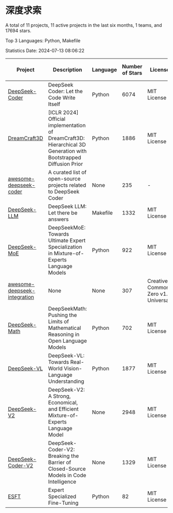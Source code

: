 # 深度求索

A total of 11 projects, 11 active projects in the last six months, 1 teams, and 17694 stars.

Top 3 Languages: Python, Makefile

Statistics Date: 2024-07-13 08:06:22

| Project | Description | Language | Number of Stars | License | Creation Date | Last Updated Date |
| --- | --- | --- | --- | --- | --- | --- |
| [DeepSeek-Coder](https://github.com/deepseek-ai/DeepSeek-Coder) | DeepSeek Coder: Let the Code Write Itself | Python | 6074 | MIT License | 2023-10-20 | 2024-07-13 |
| [DreamCraft3D](https://github.com/deepseek-ai/DreamCraft3D) | [ICLR 2024] Official implementation of DreamCraft3D: Hierarchical 3D Generation with Bootstrapped Diffusion Prior | Python | 1886 | MIT License | 2023-10-23 | 2024-07-13 |
| [awesome-deepseek-coder](https://github.com/deepseek-ai/awesome-deepseek-coder) | A curated list of open-source projects related to DeepSeek Coder | None | 235 | - | 2023-11-06 | 2024-07-11 |
| [DeepSeek-LLM](https://github.com/deepseek-ai/DeepSeek-LLM) | DeepSeek LLM: Let there be answers | Makefile | 1332 | MIT License | 2023-11-29 | 2024-07-13 |
| [DeepSeek-MoE](https://github.com/deepseek-ai/DeepSeek-MoE) | DeepSeekMoE: Towards Ultimate Expert Specialization in Mixture-of-Experts Language Models | Python | 922 | MIT License | 2024-01-02 | 2024-07-09 |
| [awesome-deepseek-integration](https://github.com/deepseek-ai/awesome-deepseek-integration) | None | None | 307 | Creative Commons Zero v1.0 Universal | 2024-01-11 | 2024-07-13 |
| [DeepSeek-Math](https://github.com/deepseek-ai/DeepSeek-Math) | DeepSeekMath: Pushing the Limits of Mathematical Reasoning in Open Language Models | Python | 702 | MIT License | 2024-02-05 | 2024-07-12 |
| [DeepSeek-VL](https://github.com/deepseek-ai/DeepSeek-VL) | DeepSeek-VL: Towards Real-World Vision-Language Understanding | Python | 1877 | MIT License | 2024-03-07 | 2024-07-13 |
| [DeepSeek-V2](https://github.com/deepseek-ai/DeepSeek-V2) | DeepSeek-V2: A Strong, Economical, and Efficient Mixture-of-Experts Language Model | None | 2948 | MIT License | 2024-04-22 | 2024-07-13 |
| [DeepSeek-Coder-V2](https://github.com/deepseek-ai/DeepSeek-Coder-V2) | DeepSeek-Coder-V2: Breaking the Barrier of Closed-Source Models in Code Intelligence | None | 1329 | MIT License | 2024-06-14 | 2024-07-13 |
| [ESFT](https://github.com/deepseek-ai/ESFT) | Expert Specialized Fine-Tuning | Python | 82 | MIT License | 2024-07-04 | 2024-07-12 |
